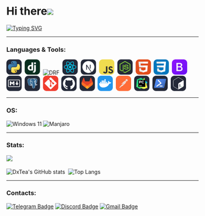 # Hi there<img src="https://github.com/blackcater/blackcater/raw/main/images/Hi.gif" height="32"/>
<div>
  <a href="https://git.io/typing-svg"><img src="https://readme-typing-svg.herokuapp.com?font=Fira+Code&pause=1000&color=F7F7F7&background=28112B00&random=false&width=435&lines=I'm+Semyon;Junior+Python+Developer;Looking+for+a+Job" alt="Typing SVG" /></a>
</div>

---

### Languages & Tools:
<div>
  <img src="https://github.com/tandpfun/skill-icons/blob/main/icons/Python-Dark.svg" title="Python" alt="Python" width="40" height="40"/>&nbsp;
  <img src="https://github.com/tandpfun/skill-icons/blob/main/icons/Django.svg" title="Django" alt="Django" width="40" height="40"/>&nbsp;
  <img src="https://github.com/uttampun44/skill-icons/blob/ddd02a13e6476518fae83d59ea172d1b2091d2cf/icons/Rest-Api.svg" title="DRF" alt="DRF" width="40" height="40"/>&nbsp;
  <img src="https://github.com/tandpfun/skill-icons/blob/main/icons/React-Dark.svg" title="React" alt="React" width="40" height="40"/>&nbsp;
  <img src="https://github.com/tandpfun/skill-icons/blob/main/icons/NextJS-Dark.svg" title="NextJS" **alt="NextJS" width="40" height="40"/>&nbsp;
  <img src="https://github.com/tandpfun/skill-icons/blob/main/icons/JavaScript.svg" title="JavaScript" alt="JavaScript" width="40" height="40"/>&nbsp;
  <img src="https://github.com/tandpfun/skill-icons/blob/main/icons/NodeJS-Dark.svg" title="NodeJS" alt="NodeJS" width="40" height="40"/>&nbsp;
  <img src="https://github.com/tandpfun/skill-icons/blob/main/icons/HTML.svg" title="HTML5" **alt="HTML5" width="40" height="40"/>&nbsp;
  <img src="https://github.com/tandpfun/skill-icons/blob/main/icons/CSS.svg" title="CSS3" **alt="CSS3" width="40" height="40"/>&nbsp;
  <img src="https://github.com/tandpfun/skill-icons/blob/main/icons/Bootstrap.svg" title="Bootstrap" **alt="Bootstrap" width="40" height="40"/>&nbsp;
  <img src="https://github.com/tandpfun/skill-icons/blob/main/icons/Markdown-Dark.svg" title="Markdown" **alt="Markdown" width="40" height="40"/>&nbsp;
  <img src="https://github.com/tandpfun/skill-icons/blob/main/icons/PostgreSQL-Dark.svg" title="PSQL"  alt="PSQL" width="40" height="40"/>&nbsp;
  <img src="https://github.com/tandpfun/skill-icons/blob/main/icons/Git.svg" title="Git" **alt="Git" width="40" height="40"/>&nbsp;
  <img src="https://github.com/tandpfun/skill-icons/blob/main/icons/Github-Dark.svg" title="GitHub" **alt="GitHub" width="40" height="40"/>&nbsp;
  <img src="https://github.com/tandpfun/skill-icons/blob/main/icons/GitLab-Dark.svg" title="GitLab" **alt="GitLab" width="40" height="40"/>&nbsp;
  <img src="https://github.com/tandpfun/skill-icons/blob/main/icons/Docker.svg" title="Docker" **alt="Docker" width="40" height="40"/>&nbsp;
  <img src="https://github.com/tandpfun/skill-icons/blob/main/icons/Postman.svg" title="Postman" **alt="Postman" width="40" height="40"/>&nbsp;
  <img src="https://github.com/tandpfun/skill-icons/blob/main/icons/PyCharm-Dark.svg" title="Pycharm" **alt="Pycharm" width="40" height="40"/>&nbsp;
  <img src="https://github.com/tandpfun/skill-icons/blob/main/icons/Powershell-Dark.svg" title="Powershell" **alt="Powershell" width="40" height="40"/>&nbsp;
  <img src="https://github.com/tandpfun/skill-icons/blob/main/icons/Bash-Dark.svg" title="Bash" **alt="Bash" width="40" height="40"/>&nbsp;
</div>

---
### OS:
![Windows 11](https://img.shields.io/badge/Windows%2011-%230079d5.svg?style=for-the-badge&logo=Windows%2011&logoColor=white) ![Manjaro](https://img.shields.io/badge/Manjaro-35BF5C?style=for-the-badge&logo=Manjaro&logoColor=white)
<!--
<div>
  <img src="https://github.com/devicons/devicon/blob/master/icons/windows11/windows11-original.svg" title="Windows11" alt="Win11" width="40" height="40"/>&nbsp;
  <img src="https://github.com/devicons/devicon/blob/master/icons/linux/linux-original.svg" title="Manjaro" alt="Manjaro" width="40" height="40"/>&nbsp;
</div>
-->
---
### Stats:

<!--![](https://komarev.com/ghpvc/?username=DxTea)-->
[![](https://visitcount.itsvg.in/api?id=DxTea&label=Profile%20Views&color=12&icon=5&pretty=false)](https://visitcount.itsvg.in)

<img align="center" src="https://github-readme-stats.vercel.app/api?username=DxTea&show_icons=true&hide_border=True&theme=dark#gh-dark-mode-only" title="DxTea's GitHub stats" alt="DxTea's GitHub stats" width="400" height="210"/>&nbsp; <img align="center" src="https://github-readme-stats.vercel.app/api/top-langs/?username=DxTea&layout=compact&hide_border=True&theme=dark#gh-dark-mode-only" title="Top Langs" alt="Top Langs" width="400" height="170"/> 


<!--
[![DxTea's GitHub stats-Dark](https://github-readme-stats.vercel.app/api?username=DxTea&show_icons=true&hide_border=True&theme=dark#gh-dark-mode-only)](https://github.com/anuraghazra/github-readme-stats#gh-dark-mode-only)
[![DxTea's GitHub stats-Light](https://github-readme-stats.vercel.app/api?username=DxTea&show_icons=true&hide_border=True&theme=default#gh-light-mode-only)](https://github.com/anuraghazra/github-readme-stats#gh-light-mode-only)

![Top Langs](https://github-readme-stats.vercel.app/api/top-langs/?username=DxTea&layout=compact&hide_border=True&theme=dark#gh-dark-mode-only)
-->
---

### Contacts:
<div>
    <a href="https://t.me/LemonJuice74"><img src="https://img.shields.io/badge/Telegram-2CA5E0?style=for-the-badge&logo=telegram&logoColor=white" alt="Telegram Badge"/></a>
    <a href="https://discordapp.com/users/287599936516784129"><img src="https://img.shields.io/badge/Discord-%235865F2.svg?style=for-the-badge&logo=discord&logoColor=white" alt="Discord Badge"/></a>
    <a href="mailto:pomidorka_030@mail.ru"><img src="https://img.shields.io/badge/Gmail-D14836?style=for-the-badge&logo=gmail&logoColor=white" alt="Gmail Badge"/></a>
</div>
<!--
**DxTea/DxTea** is a ✨ _special_ ✨ repository because its `README.md` (this file) appears on your GitHub profile.

Here are some ideas to get you started:

- 🔭 I’m currently working on ...
- 🌱 I’m currently learning ...
- 👯 I’m looking to collaborate on ...
- 🤔 I’m looking for help with ...
- 💬 Ask me about ...
- 📫 How to reach me: ...
- 😄 Pronouns: ...
- ⚡ Fun fact: ...
-->
